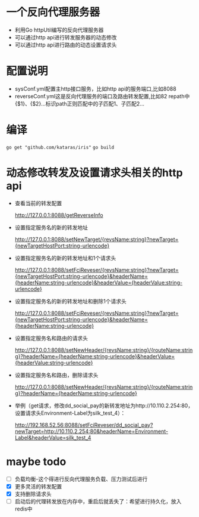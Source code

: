 # 一个反向代理服务器
- 利用Go httpUtil编写的反向代理服务器
- 可以通过http api进行转发服务器的动态修改
- 可以通过http api进行路由的动态设置请求头

# 配置说明
 - sysConf.yml配置主http接口服务，比如http api的服务端口,比如8088
 - reverseConf.yml这是反向代理服务的端口及路由转发配置,比如82
   repath中{$1}、{$2}...标识path正则匹配中的子匹配1、子匹配2...

# 编译
`go get "github.com/kataras/iris"`
`go build`

# 动态修改转发及设置请求头相关的http api
- 查看当前的转发配置

  http://127.0.0.1:8088/getReverseInfo
- 设置指定服务名的新的转发地址
  
  http://127.0.0.1:8088/setNewTarget/{revsName:string}?newTarget={newTargetHostPort:string-urlencode}
- 设置指定服务名的新的转发地址和1个请求头
  
  http://127.0.0.1:8088/setFciReveser/{revsName:string}?newTarget={newTargetHostPort:string-urlencode}&headerName={headerName:string-urlencode}&headerValue={headerValue:string-urlencode}
- 设置指定服务名的新的转发地址和删除1个请求头
  
  http://127.0.0.1:8088/setFciReveser/{revsName:string}?newTarget={newTargetHostPort:string-urlencode}&headerName={headerName:string-urlencode}
- 设置指定服务名和路由的请求头

  http://127.0.0.1:8088/setNewHeader/{revsName:string}/{routeName:string}?headerName={headerName:string-urlencode}&headerValue={headerValue:string-urlencode}
- 设置指定服务名和路由，删除请求头

  http://127.0.0.1:8088/setNewHeader/{revsName:string}/{routeName:string}?headerName={headerName:string-urlencode}
  
- 举例（get请求，修改dd_social_pay的新转发地址为http://10.110.2.254:80，设置请求头Environment-Label为silk_test_4）：
  
  http://192.168.52.56:8088/setFciReveser/dd_social_pay?newTarget=http://10.110.2.254:80&headerName=Environment-Label&headerValue=silk_test_4
  

# maybe todo
- [ ] 负载均衡-这个得进行反向代理服务负载、压力测试后进行
- [X] 更多灵活的转发配置
- [X] 支持删除请求头
- [ ] 启动后的代理转发放在内存中，重启后就丢失了：希望进行持久化，放入redis中
